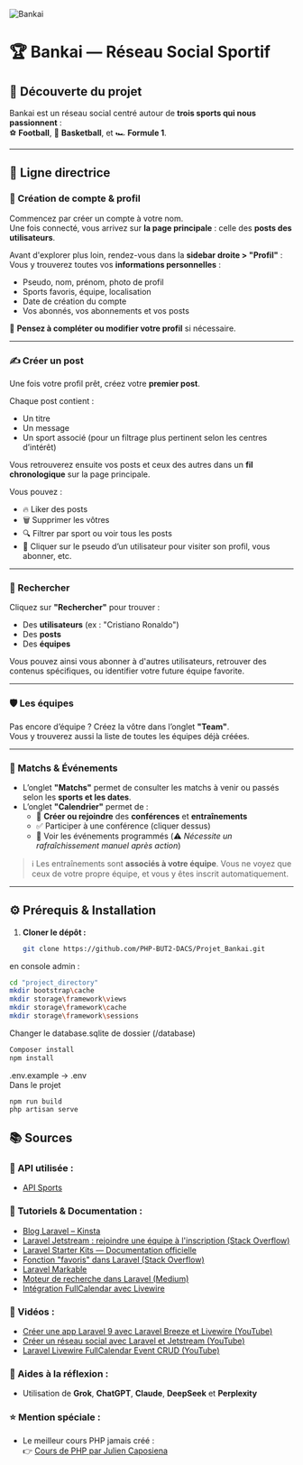 ![Bankai](https://www.icegif.com/wp-content/uploads/2023/03/icegif-988.gif)

# 🏆 Bankai — Réseau Social Sportif

## 🎯 Découverte du projet

Bankai est un réseau social centré autour de **trois sports qui nous passionnent** :  
⚽ **Football**, 🏀 **Basketball**, et 🏎️ **Formule 1**.

---

## 🧭 Ligne directrice

### 👤 Création de compte & profil  
Commencez par créer un compte à votre nom.  
Une fois connecté, vous arrivez sur **la page principale** : celle des **posts des utilisateurs**.

Avant d'explorer plus loin, rendez-vous dans la **sidebar droite > "Profil"** :  
Vous y trouverez toutes vos **informations personnelles** :
- Pseudo, nom, prénom, photo de profil
- Sports favoris, équipe, localisation
- Date de création du compte
- Vos abonnés, vos abonnements et vos posts

🔧 **Pensez à compléter ou modifier votre profil** si nécessaire.

---

### ✍️ Créer un post

Une fois votre profil prêt, créez votre **premier post**.

Chaque post contient :
- Un titre
- Un message
- Un sport associé (pour un filtrage plus pertinent selon les centres d’intérêt)

Vous retrouverez ensuite vos posts et ceux des autres dans un **fil chronologique** sur la page principale.

Vous pouvez :
- 🔥 Liker des posts  
- 🗑️ Supprimer les vôtres  
- 🔍 Filtrer par sport ou voir tous les posts  
- 👤 Cliquer sur le pseudo d’un utilisateur pour visiter son profil, vous abonner, etc.

---

### 🔎 Rechercher

Cliquez sur **"Rechercher"** pour trouver :
- Des **utilisateurs** (ex : "Cristiano Ronaldo")
- Des **posts**
- Des **équipes**

Vous pouvez ainsi vous abonner à d'autres utilisateurs, retrouver des contenus spécifiques, ou identifier votre future équipe favorite.

---

### 🛡️ Les équipes

Pas encore d’équipe ? Créez la vôtre dans l’onglet **"Team"**.  
Vous y trouverez aussi la liste de toutes les équipes déjà créées.

---

### 📅 Matchs & Événements

- L’onglet **"Matchs"** permet de consulter les matchs à venir ou passés selon les **sports et les dates**.
- L’onglet **"Calendrier"** permet de :
  - 📌 **Créer ou rejoindre** des **conférences** et **entraînements**
  - ✅ Participer à une conférence (cliquer dessus)
  - 📅 Voir les événements programmés (⚠️ *Nécessite un rafraîchissement manuel après action*)

> ℹ️ Les entraînements sont **associés à votre équipe**. Vous ne voyez que ceux de votre propre équipe, et vous y êtes inscrit automatiquement.

---

## ⚙️ Prérequis & Installation

1. **Cloner le dépôt :**
   ```bash
   git clone https://github.com/PHP-BUT2-DACS/Projet_Bankai.git
   ``` 
  
en console admin :  
```bash
cd "project_directory"  
mkdir bootstrap\cache  
mkdir storage\framework\views  
mkdir storage\framework\cache  
mkdir storage\framework\sessions  
  ```
Changer le database.sqlite de dossier (/database)
  ```bash
Composer install  
npm install
```
.env.example -> .env  
Dans le projet
```bash:  
npm run build  
php artisan serve  
```

## 📚 Sources

### 🔌 API utilisée :
- [API Sports](https://api-sports.io/)

### 📖 Tutoriels & Documentation :
- [Blog Laravel – Kinsta](https://kinsta.com/fr/blog/blog-laravel/)
- [Laravel Jetstream : rejoindre une équipe à l'inscription (Stack Overflow)](https://stackoverflow.com/questions/68557588/laravel-jetstream-how-to-join-a-default-team-at-registration)
- [Laravel Starter Kits — Documentation officielle](https://laravel.com/docs/10.x/starter-kits)
- [Fonction "favoris" dans Laravel (Stack Overflow)](https://stackoverflow.com/questions/67518401/favorite-functionality-for-my-laravel-application)
- [Laravel Markable](https://laravel-news.com/laravel-markable)
- [Moteur de recherche dans Laravel (Medium)](https://medium.com/@iqbal.ramadhani55/search-in-laravel-e0e20f329b01)
- [Intégration FullCalendar avec Livewire](https://laravel.sillo.org/posts/liveware-fullcalendar)

### 🎥 Vidéos :
- [Créer une app Laravel 9 avec Laravel Breeze et Livewire (YouTube)](https://www.youtube.com/watch?v=UbZ35yWnpgU)
- [Créer un réseau social avec Laravel et Jetstream (YouTube)](https://www.youtube.com/watch?v=UgIvT5L92Rg&t=30s)
- [Laravel Livewire FullCalendar Event CRUD (YouTube)](https://www.youtube.com/watch?v=ZNETtfaZbVQ)

### 🧠 Aides à la réflexion :
- Utilisation de **Grok**, **ChatGPT**, **Claude**, **DeepSeek** et **Perplexity**

### ⭐ Mention spéciale :
- Le meilleur cours PHP jamais créé :  
  👉 [Cours de PHP par Julien Caposiena](https://phd.julien-cpsn.com/courses/PHP/)
